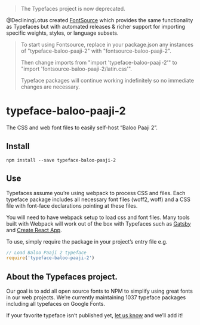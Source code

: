 >The Typefaces project is now deprecated.

@DecliningLotus created
[FontSource](https://github.com/fontsource/fontsource) which provides the
same functionality as Typefaces but with automated releases & richer
support for importing specific weights, styles, or language subsets.
>
>To start using Fontsource, replace in your package.json any instances of
"typeface-baloo-paaji-2" with "fontsource-baloo-paaji-2".
>
> Then change imports from "import 'typeface-baloo-paaji-2'" to "import 'fontsource-baloo-paaji-2/latin.css'".
>
>Typeface packages will continue working indefinitely so no immediate
>changes are necessary.

# typeface-baloo-paaji-2

The CSS and web font files to easily self-host “Baloo Paaji 2”.

## Install

`npm install --save typeface-baloo-paaji-2`

## Use

Typefaces assume you’re using webpack to process CSS and files. Each typeface
package includes all necessary font files (woff2, woff) and a CSS file with
font-face declarations pointing at these files.

You will need to have webpack setup to load css and font files. Many tools built
with Webpack will work out of the box with Typefaces such as [Gatsby](https://github.com/gatsbyjs/gatsby)
and [Create React App](https://github.com/facebookincubator/create-react-app).

To use, simply require the package in your project’s entry file e.g.

```javascript
// Load Baloo Paaji 2 typeface
require('typeface-baloo-paaji-2')
```

## About the Typefaces project.

Our goal is to add all open source fonts to NPM to simplify using great fonts in
our web projects. We’re currently maintaining 1037 typeface packages
including all typefaces on Google Fonts.

If your favorite typeface isn’t published yet, [let us know](https://github.com/KyleAMathews/typefaces)
and we’ll add it!
